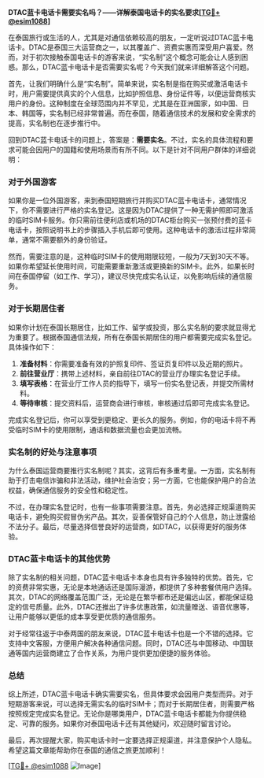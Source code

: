 **DTAC蓝卡电话卡需要实名吗？——详解泰国电话卡的实名要求[[TG💪+ @esim1088](https://t.me/s/esim1088)]**

在泰国旅行或生活的人，尤其是对通信依赖较高的朋友，一定听说过DTAC蓝卡电话卡。DTAC是泰国三大运营商之一，以其覆盖广、资费实惠而深受用户喜爱。然而，对于初次接触泰国电话卡的游客来说，“实名制”这个概念可能会让人感到困惑。那么，DTAC蓝卡电话卡是否需要实名呢？今天我们就来详细解答这个问题。

首先，让我们明确什么是“实名制”。简单来说，实名制是指在购买或激活电话卡时，用户需要提供真实的个人信息，比如护照信息、身份证件等，以便运营商核实用户的身份。这种制度在全球范围内并不罕见，尤其是在亚洲国家，如中国、日本、韩国等，实名制已经非常普遍。而在泰国，随着通信技术的发展和安全需求的提高，实名制也在逐步推行中。

回到DTAC蓝卡电话卡的问题上，答案是：**需要实名**。不过，实名的具体流程和要求可能会因用户的国籍和使用场景而有所不同。以下是针对不同用户群体的详细说明：

### 对于外国游客

如果你是一位外国游客，来到泰国短期旅行并购买DTAC蓝卡电话卡，通常情况下，你不需要进行严格的实名登记。这是因为DTAC提供了一种无需护照即可激活的临时SIM卡服务。你只需前往便利店或机场的DTAC柜台购买一张预付费的蓝卡电话卡，按照说明书上的步骤插入手机后即可使用。这种电话卡的激活过程非常简单，通常不需要额外的身份验证。

然而，需要注意的是，这种临时SIM卡的使用期限较短，一般为7天到30天不等。如果你希望延长使用时间，可能需要重新激活或更换新的SIM卡。此外，如果长时间在泰国停留（如工作、学习），建议尽快完成实名认证，以免影响后续的通信服务。

### 对于长期居住者

如果你计划在泰国长期居住，比如工作、留学或投资，那么实名制的要求就显得尤为重要了。根据泰国通信法规，所有在泰国长期居住的用户都需要完成实名登记。具体操作如下：

1. **准备材料**：你需要准备有效的护照复印件、签证页复印件以及近期的照片。
2. **前往营业厅**：携带上述材料，亲自前往DTAC的营业厅办理实名登记手续。
3. **填写表格**：在营业厅工作人员的指导下，填写一份实名登记表，并提交所需材料。
4. **等待审核**：提交资料后，运营商会进行审核，审核通过后即可完成实名登记。

完成实名登记后，你可以享受到更稳定、更长久的服务。例如，你的电话卡将不再受临时SIM卡的使用限制，通话和数据流量也会更加流畅。

### 实名制的好处与注意事项

为什么泰国运营商要推行实名制呢？其实，这背后有多重考量。一方面，实名制有助于打击电信诈骗和非法活动，维护社会治安；另一方面，它也能保护用户的合法权益，确保通信服务的安全性和稳定性。

不过，在办理实名登记时，也有一些事项需要注意。首先，务必选择正规渠道购买电话卡，避免购买假冒伪劣产品。其次，妥善保管好自己的个人信息，防止泄露给不法分子。最后，尽量选择信誉良好的运营商，如DTAC，以获得更好的服务体验。

### DTAC蓝卡电话卡的其他优势

除了实名制的相关问题，DTAC蓝卡电话卡本身也具有许多独特的优势。首先，它的资费非常实惠，无论是本地通话还是国际漫游，都提供了多种套餐供用户选择。其次，DTAC的网络覆盖范围广泛，无论是在繁华都市还是偏远山区，都能保证稳定的信号质量。此外，DTAC还推出了许多优惠政策，如流量赠送、语音优惠等，让用户能够以更低的成本享受更优质的通信服务。

对于经常往返于中泰两国的朋友来说，DTAC蓝卡电话卡也是一个不错的选择。它支持中文客服，方便用户解决各种通信问题。同时，DTAC还与中国移动、中国联通等国内运营商建立了合作关系，为用户提供更加便捷的服务体验。

### 总结

综上所述，DTAC蓝卡电话卡确实需要实名，但具体要求会因用户类型而异。对于短期游客来说，可以选择无需实名的临时SIM卡；而对于长期居住者，则需要严格按照规定完成实名登记。无论你是哪类用户，DTAC蓝卡电话卡都能为你提供稳定、可靠的服务。如果你对泰国电话卡还有其他疑问，欢迎随时留言讨论。

最后，再次提醒大家，购买电话卡时一定要选择正规渠道，并注意保护个人隐私。希望这篇文章能帮助你在泰国的通信之旅更加顺利！

[[TG💪+ @esim1088](https://t.me/s/esim1088) ![Image](https://i.postimg.cc/4NQfJmqS/Snipaste-2025-05-13-00-14-12.png)]